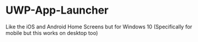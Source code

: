 # UWP-App-Launcher
Like the iOS and Android Home Screens but for Windows 10 (Specifically for mobile but this works on desktop too)

[logo]: https://github.com/colinkiama/UWP-App-Launcher/blob/master/appLauncherDemo.gif
